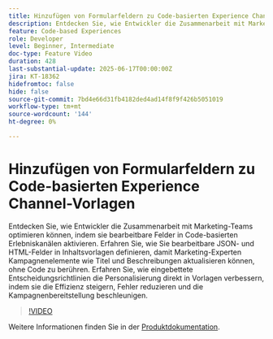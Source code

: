 ```yaml
---
title: Hinzufügen von Formularfeldern zu Code-basierten Experience Channel-Vorlagen
description: Entdecken Sie, wie Entwickler die Zusammenarbeit mit Marketing-Teams optimieren können, indem sie bearbeitbare Felder in Code-basierten Erlebniskanälen aktivieren. Erfahren Sie, wie Sie bearbeitbare JSON- und HTML-Felder in Inhaltsvorlagen definieren, damit Marketing-Experten Kampagnenelemente wie Titel und Beschreibungen aktualisieren können, ohne Code zu berühren. Erfahren Sie, wie eingebettete Entscheidungsrichtlinien die Personalisierung direkt in Vorlagen verbessern, indem sie die Effizienz steigern, Fehler reduzieren und die Kampagnenbereitstellung beschleunigen.
feature: Code-based Experiences
role: Developer
level: Beginner, Intermediate
doc-type: Feature Video
duration: 428
last-substantial-update: 2025-06-17T00:00:00Z
jira: KT-18362
hidefromtoc: false
hide: false
source-git-commit: 7bd4e66d31fb4182ded4ad14f8f9f426b5051019
workflow-type: tm+mt
source-wordcount: '144'
ht-degree: 0%

---
```



# Hinzufügen von Formularfeldern zu Code-basierten Experience Channel-Vorlagen

Entdecken Sie, wie Entwickler die Zusammenarbeit mit Marketing-Teams optimieren können, indem sie bearbeitbare Felder in Code-basierten Erlebniskanälen aktivieren. Erfahren Sie, wie Sie bearbeitbare JSON- und HTML-Felder in Inhaltsvorlagen definieren, damit Marketing-Experten Kampagnenelemente wie Titel und Beschreibungen aktualisieren können, ohne Code zu berühren. Erfahren Sie, wie eingebettete Entscheidungsrichtlinien die Personalisierung direkt in Vorlagen verbessern, indem sie die Effizienz steigern, Fehler reduzieren und die Kampagnenbereitstellung beschleunigen.

>[!VIDEO](https://video.tv.adobe.com/v/3463990/?learn=on&enablevpops)

Weitere Informationen finden Sie in der [Produktdokumentation](https://experienceleague.adobe.com/en/docs/journey-optimizer/using/channels/code-based-experience/create-code-based-experiences/code-based-form-fields).
